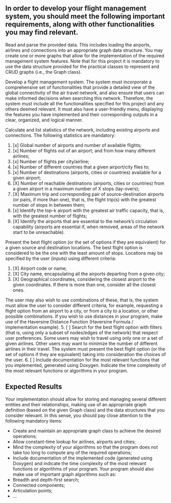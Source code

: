 ## In order to develop your flight management system, you should meet the following important requirements, along with other functionalities you may find relevant.

Read and parse the provided data. This includes loading the airports, airlines and connections into
an appropriate graph data structure. You may create one or more graphs that allow for the
implementation of the required management system features. Note that for this project it is
mandatory to use the data structure provided for the practical classes to represent and CRUD
graphs (i.e., the Graph class).

Develop a flight management system. The system must incorporate a comprehensive set of
functionalities that provide a detailed view of the global connectivity of the air travel network, and
also ensure that users can make informed decisions when searching this network. Therefore, the
system must include all the functionalities specified for this project and any others deemed relevant.
It must also have a user-friendly menu, displaying the features you have implemented and their
corresponding outputs in a clear, organized, and logical manner.

Calculate and list statistics of the network, including existing airports and connections. The following statistics 
are mandatory:

1. [x] Global number of airports and number of available flights; 
2. [x] Number of flights out of an airport; and from how many different airlines; 
3. [x] Number of flights per city/airline; 
4. [x] Number of different countries that a given airport/city flies to; 
5. [x] Number of destinations (airports, cities or countries) available for a given airport; 
6. [X] Number of reachable destinations (airports, cities or countries) from a given airport in a maximum number of X stops (lay-overs);
7. [X] Maximum trip and corresponding pair of source-destination airports (or pairs, if more than one), that is, the flight trip(s) with the greatest number of stops in between them;
8. [x] Identify the top-k airport with the greatest air traffic capacity, that is, with the greatest number of flights;
9. [X] Identify the airports that are essential to the network’s circulation capability (airports are essential if, when removed, areas of the network start to be unreachable). 

Present the best flight option (or the set of options if they are equivalent) for a given source and
   destination locations. The best flight option is considered to be the one with the least amount of stops.
   Locations may be specified by the user (inputs) using different criteria:
1. [X] Airport code or name;
2. [X] City name, encapsulating all the airports departing from a given city; 
3. [X] Geographical coordinates, considering the closest airport to the given coordinates. If there is
   more than one, consider all the closest ones.

The user may also wish to use combinations of these, that is, the system must allow the user to
   consider different criteria, for example, requesting a flight option from an airport to a city, or from a
   city to a location, or other possible combinations. If you wish to use distances in your program, make
   use of the Haversine Distance Function (Haversine Formula / implementation example). 
5. [ ] Search for the best flight option with filters (that is, using only a subset of nodes/edges of the
   network) that respect user preferences. Some users may wish to travel using only one or a set of given
   airlines. Other users may want to minimize the number of different airlines in their travel. The system
   must present the best flight option (or the set of options if they are equivalent) taking into
   consideration the choices of the user. 
6. [ ] Include documentation for the most relevant functions that you implemented, generated using
   Doxygen. Indicate the time complexity of the most relevant functions or algorithms in your program.
   
## Expected Results
   Your implementation should allow for storing and managing several different entities and their relationships,
   making use of an appropriate graph definition (based on the given Graph class) and the data structures that
   you consider relevant. In this sense, you should pay close attention to the following mandatory items:
   - Create and maintain an appropriate graph class to achieve the desired operations; 
   - Allow constant-time lookup for airlines, airports and cities; 
   - Mind the complexity of your algorithms so that the program does not take too long to compute any
   of the required operations; 
   - Include documentation of the implemented code (generated using Doxygen) and indicate the time
   complexity of the most relevant functions or algorithms of your program.
   Your program should also make use of important graph algorithms such as:
   - Breadth and depth-first search; 
   - Connected components; 
   - Articulation points; 
   - ...